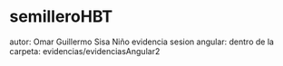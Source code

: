 # semilleroHBT
autor: Omar Guillermo Sisa Niño
evidencia sesion angular: dentro de la carpeta: evidencias/evidenciasAngular2